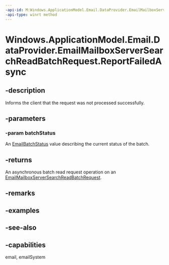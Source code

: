 ```yaml
---
-api-id: M:Windows.ApplicationModel.Email.DataProvider.EmailMailboxServerSearchReadBatchRequest.ReportFailedAsync(Windows.ApplicationModel.Email.EmailBatchStatus)
-api-type: winrt method
---
```


<!-- Method syntax
public Windows.Foundation.IAsyncAction ReportFailedAsync(Windows.ApplicationModel.Email.EmailBatchStatus batchStatus)
-->

# Windows.ApplicationModel.Email.DataProvider.EmailMailboxServerSearchReadBatchRequest.ReportFailedAsync

## -description
Informs the client that the request was not processed successfully.

## -parameters
### -param batchStatus
An [EmailBatchStatus](../windows.applicationmodel.email/emailbatchstatus.md) value describing the current status of the batch.

## -returns
An asynchronous batch read request operation on an [EmailMailboxServerSearchReadBatchRequest](emailmailboxserversearchreadbatchrequest.md).

## -remarks

## -examples

## -see-also

## -capabilities
email, emailSystem

